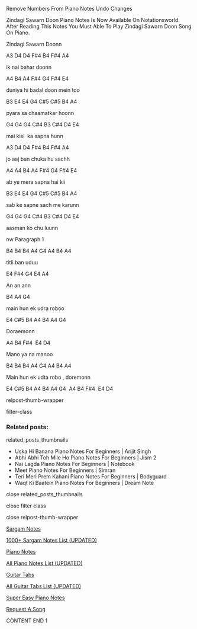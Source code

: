 
Remove Numbers From Piano Notes
Undo Changes

Zindagi Sawarn Doon Piano Notes Is Now Available On Notationsworld. After Reading This Notes You Must Able To Play Zindagi Sawarn Doon Song On Piano.

Zindagi Sawarn Doonn

A3 D4 D4 F#4 B4 F#4 A4

ik nai bahar doonn

A4 B4 A4 F#4 G4 F#4 E4

duniya hi badal doon mein too

B3 E4 E4 G4 C#5 C#5 B4 A4

pyara sa chaamatkar hoonn

G4 G4 G4 C#4 B3 C#4 D4 E4

mai kisi  ka sapna hunn

A3 D4 D4 F#4 B4 F#4 A4

jo aaj ban chuka hu sachh

A4 A4 B4 A4 F#4 G4 F#4 E4

ab ye mera sapna hai kii

B3 E4 E4 G4 C#5 C#5 B4 A4

sab ke sapne sach me karunn

G4 G4 G4 C#4 B3 C#4 D4 E4

aasman ko chu luunn

nw Paragraph 1

B4 B4 B4 A4 G4 A4 B4 A4

titli ban uduu

E4 F#4 G4 E4 A4

An an ann

B4 A4 G4

main hun ek udra roboo

E4 C#5 B4 A4 B4 A4 G4

Doraemonn

A4 B4 F#4  E4 D4

Mano ya na manoo

B4 B4 B4 A4 G4 A4 B4 A4

Main hun ek udta robo , doremonn

E4 C#5 B4 A4 B4 A4 G4  A4 B4 F#4  E4 D4

relpost-thumb-wrapper

filter-class

### Related posts:

related_posts_thumbnails

* Uska Hi Banana Piano Notes For Beginners | Arijit Singh
* Abhi Abhi Toh Mile Ho Piano Notes For Beginners | Jism 2
* Nai Lagda Piano Notes For Beginners | Notebook
* Meet Piano Notes For Beginners | Simran
* Teri Meri Prem Kahani Piano Notes For Beginners | Bodyguard
* Waqt Ki Baatein Piano Notes For Beginners | Dream Note

close related_posts_thumbnails

close filter class

close relpost-thumb-wrapper

[Sargam Notes](https://www.notationsworld.com/sargam-notes.html)

[1000+ Sargam Notes List (UPDATED)](https://www.notationsworld.com/all-songs-list-sargam-notes.html)

[Piano Notes](https://www.notationsworld.com/piano-notes.html)

[All Piano Notes List (UPDATED)](https://www.notationsworld.com/all-songs-list-piano-notes.html)

[Guitar Tabs](https://www.notationsworld.com/guitar-tabs.html)

[All Guitar Tabs List (UPDATED)](https://www.notationsworld.com/all-songs-list-guitar-tabs.html)

[Super Easy Piano Notes](https://studywall.in/)

[Request A Song](https://www.notationsworld.com/request-a-song.html)

CONTENT END 1

